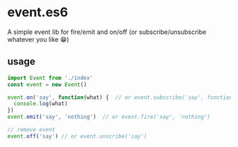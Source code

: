 # event.es6
A simple event lib for fire/emit and on/off (or subscribe/unsubscribe whatever you like 😁)

## usage
```js
import Event from './index'
const event = new Event()

event.on('say', function(what) {  // or event.subscribe('say', function(what){...})
  console.log(what)
})
event.emit('say', 'nothing')  // or event.fire('say', 'nothing')

// remove event
event.off('say') // or event.unscribe('say')
```
